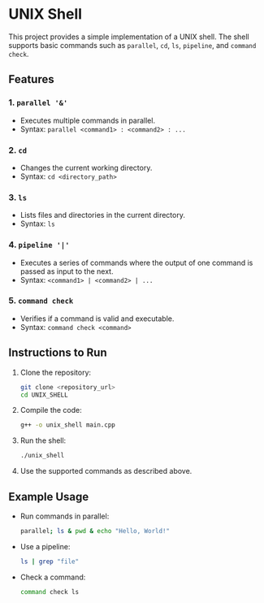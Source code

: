 # UNIX Shell

This project provides a simple implementation of a UNIX shell. The shell supports basic commands such as `parallel`, `cd`, `ls`, `pipeline`, and `command check`.

## Features

### 1. `parallel '&'`
- Executes multiple commands in parallel.
- Syntax: `parallel <command1> : <command2> : ...`

### 2. `cd`
- Changes the current working directory.
- Syntax: `cd <directory_path>`

### 3. `ls`
- Lists files and directories in the current directory.
- Syntax: `ls`

### 4. `pipeline '|'`
- Executes a series of commands where the output of one command is passed as input to the next.
- Syntax: `<command1> | <command2> | ...`

### 5. `command check`
- Verifies if a command is valid and executable.
- Syntax: `command check <command>`

## Instructions to Run

1. Clone the repository:
    ```bash
    git clone <repository_url>
    cd UNIX_SHELL
    ```

2. Compile the code:
    ```bash
    g++ -o unix_shell main.cpp
    ```

3. Run the shell:
    ```bash
    ./unix_shell
    ```

4. Use the supported commands as described above.

## Example Usage

- Run commands in parallel:
  ```bash
  parallel; ls & pwd & echo "Hello, World!"
  ```

- Use a pipeline:
  ```bash
  ls | grep "file"
  ```

- Check a command:
  ```bash
  command check ls
  ```